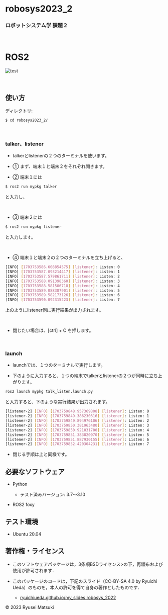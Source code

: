 # robosys2023_2

### ロボットシステム学 課題２

<br>

# ROS2

![test](https://github.com/nyantaro723/robosys2023_2/actions/workflows/test.yml/badge.svg)

<br>

## 使い方

ディレクトリ:

```bash
$ cd robosys2023_2/  
```  

<br>

### talker、listener

* talkerとlistenerの２つのターミナルを使います。

* ① まず、端末１と端末２をそれぞれ開きます。

* ② 端末１には

```bash
$ ros2 run mypkg talker
```

と入力し、

<br>

* ③ 端末２には

```bash
$ ros2 run mypkg listener
```
 
と入力します。

<br>

* ④ 端末１と端末２の２つのターミナルを立ち上げると、

```bash
[INFO] [1703753586.608854575] [listener]: Listen: 0
[INFO] [1703753587.093214417] [listener]: Listen: 1
[INFO] [1703753587.579861711] [listener]: Listen: 2
[INFO] [1703753588.091398360] [listener]: Listen: 3
[INFO] [1703753588.581506718] [listener]: Listen: 4
[INFO] [1703753589.088387901] [listener]: Listen: 5
[INFO] [1703753589.582173126] [listener]: Listen: 6
[INFO] [1703753590.092315223] [listener]: Listen: 7
```

上のようにlistener側に実行結果が出力されます。

<br>

* 閉じたい場合は、[ctrl] + C を押します。

<br>

### launch

* launchでは、１つのターミナルで実行します。

* 下のように入力すると、１つの端末でtalkerとlistenerの２つが同時に立ち上がります。

```bash
ros2 launch mypkg talk_listen.launch.py
```

と入力すると、下のような実行結果が出力されます。 

```bash
[listener-2] [INFO] [1703759848.957369808] [listener]: Listen: 0
[listener-2] [INFO] [1703759849.386230316] [listener]: Listen: 1
[listener-2] [INFO] [1703759849.894976106] [listener]: Listen: 2
[listener-2] [INFO] [1703759850.381963480] [listener]: Listen: 3
[listener-2] [INFO] [1703759850.921031700] [listener]: Listen: 4
[listener-2] [INFO] [1703759851.383820970] [listener]: Listen: 5
[listener-2] [INFO] [1703759851.887930155] [listener]: Listen: 6
[listener-2] [INFO] [1703759852.420304231] [listener]: Listen: 7
```

* 閉じる手順は上と同様です。

## 必要なソフトウェア

* Python
  * テスト済みバージョン: 3.7～3.10

* ROS2 foxy

## テスト環境

* Ubuntu 20.04

## 著作権・ライセンス
* このソフトウェアパッケージは，3条項BSDライセンス>の下，再頒布および使用が許可されます．

* このパッケージのコードは，下記のスライド（CC-BY-SA 4.0 by Ryuichi Ueda）のものを，本人の許可を得て自身の著作としたものです．
    * [ryuichiueda.github.io/my_slides robosys_2022](https://github.com/ryuichiueda/my_slides/tree/master/robosys_2022)

© 2023 Ryusei Matsuki
